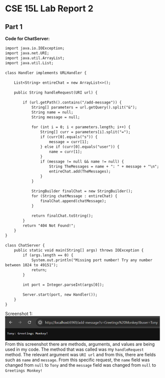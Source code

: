 # CSE 15L Lab Report 2
## Part 1
**Code for ChatServer:**
```
import java.io.IOException;
import java.net.URI;
import java.util.ArrayList;
import java.util.List;

class Handler implements URLHandler {
   
    List<String> entireChat = new ArrayList<>();

    public String handleRequest(URI url) {

        if (url.getPath().contains("/add-message")) {
            String[] parameters = url.getQuery().split("&");
            String name = null;
            String message = null;

            for (int i = 0; i < parameters.length; i++) {
                String[] curr = parameters[i].split("=");
                if (curr[0].equals("s")) {
                    message = curr[1];
                } else if (curr[0].equals("user")) {
                    name = curr[1];
                }
                if (message != null && name != null) {
                    String TheMessages = name + ": " + message + "\n";
                    entireChat.add(TheMessages);
                }
            }

            StringBuilder finalChat = new StringBuilder();
            for (String chatMessage : entireChat) {
                finalChat.append(chatMessage);
            }

            return finalChat.toString();
        }
        return "404 Not Found!";
    }
}

class ChatServer {
    public static void main(String[] args) throws IOException {
        if (args.length == 0) {
            System.out.println("Missing port number! Try any number between 1024 to 49151");
            return;
        }

        int port = Integer.parseInt(args[0]);

        Server.start(port, new Handler());
    }
}
```
Screenshot 1:
<br/>
![Image](cs15l-labreport2-ss1.png)
<br/>
From this screenshot there are methods, arguments, and values are being used in my code. The method that was called was my `handleRequest` method. The relevant argument was `URI url` and from this, there are fields such as `name` and `message`. From this specific request, the `name` field was changed from `null` to `Tony` and the `message` field was changed from `null` to `Greetings Monkey!`







